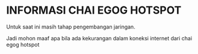 # INFORMASI CHAI EGOG HOTSPOT

Untuk saat ini masih tahap pengembangan jaringan.

Jadi mohon maaf apa bila ada kekurangan dalam koneksi internet dari chai egog hotspot
